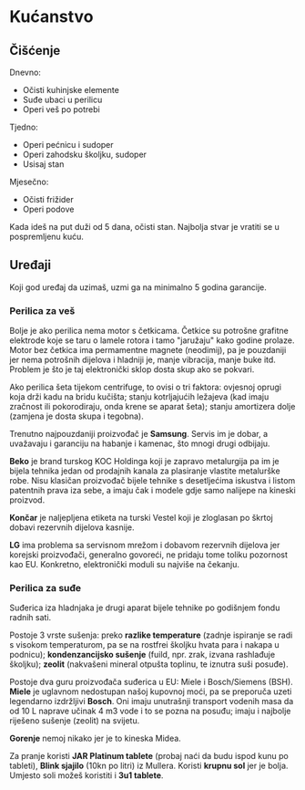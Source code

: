 # Kućanstvo

## Čišćenje

Dnevno:
- Očisti kuhinjske elemente
- Suđe ubaci u perilicu
- Operi veš po potrebi

Tjedno:
- Operi pećnicu i sudoper
- Operi zahodsku školjku, sudoper
- Usisaj stan

Mjesečno:
- Očisti frižider
- Operi podove

Kada ideš na put duži od 5 dana, očisti stan. Najbolja stvar je vratiti se u pospremljenu kuću.

## Uređaji

Koji god uređaj da uzimaš, uzmi ga na minimalno 5 godina garancije.

### Perilica za veš

Bolje je ako perilica nema motor s četkicama. Četkice su potrošne grafitne elektrode koje se taru o lamele rotora i tamo "jaružaju" kako godine prolaze. Motor bez četkica ima permamentne magnete (neodimij), pa je pouzdaniji jer nema potrošnih dijelova i hladniji je, manje vibracija, manje buke itd. Problem je što je taj elektronički sklop dosta skup ako se pokvari.

Ako perilica šeta tijekom centrifuge, to ovisi o tri faktora: ovjesnoj oprugi koja drži kadu na bridu kučišta; stanju kotrljajućih ležajeva (kad imaju zračnost ili pokorodiraju, onda krene se aparat šeta); stanju amortizera dolje (zamjena je dosta skupa i tegobna).

Trenutno najpouzdaniji proizvođač je **Samsung**. Servis im je dobar, a uvažavaju i garanciju na habanje i kamenac, što mnogi drugi odbijaju.

**Beko** je brand turskog KOC Holdinga koji je zapravo metalurgija pa im je bijela tehnika jedan od prodajnih kanala za plasiranje vlastite metalurške robe. Nisu klasičan proizvođač bijele tehnike s desetljećima iskustva i listom patentnih prava iza sebe, a imaju čak i modele gdje samo nalijepe na kineski proizvod.

**Končar** je naljepljena etiketa na turski Vestel koji je zloglasan po škrtoj dobavi rezervnih dijelova kasnije.

**LG** ima problema sa servisnom mrežom i dobavom rezervnih dijelova jer korejski proizvođači, generalno govoreći, ne pridaju tome toliku pozornost kao EU. Konkretno, elektronički moduli su najviše na čekanju.

### Perilica za suđe

Suđerica iza hladnjaka je drugi aparat bijele tehnike po godišnjem fondu radnih sati.

Postoje 3 vrste sušenja: preko **razlike temperature** (zadnje ispiranje se radi s visokom temperaturom, pa se na rostfrei školjku hvata para i nakapa u podnicu); **kondenzancijsko sušenje** (fuild, npr. zrak, izvana rashlađuje školjku); **zeolit** (nakvašeni mineral otpušta toplinu, te iznutra suši posuđe).

Postoje dva guru proizvođača suđerica u EU: Miele i Bosch/Siemens (BSH). **Miele** je uglavnom nedostupan našoj kupovnoj moći, pa se preporuča uzeti legendarno izdržljivi **Bosch**. Oni imaju unutrašnji transport vodenih masa da od 10 L naprave učinak 4 m3 vode i to se pozna na posuđu; imaju i najbolje riješeno sušenje (zeolit) na svijetu.

**Gorenje** nemoj nikako jer je to kineska Midea.

Za pranje koristi **JAR Platinum tablete** (probaj naći da budu ispod kunu po tableti), **Blink sjajilo** (10kn po litri) iz Mullera. Koristi **krupnu sol** jer je bolja. Umjesto soli možeš koristiti i **3u1 tablete**.
